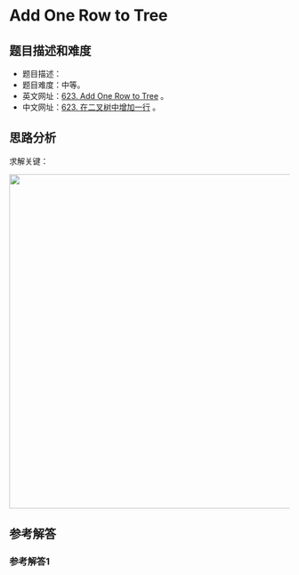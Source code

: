 # Add One Row to Tree

## 题目描述和难度
+ 题目描述：
+ 题目难度：中等。
+ 英文网址：[623. Add One Row to Tree](https://leetcode.com/problems/add-one-row-to-tree/description/)  。
+ 中文网址：[623. 在二叉树中增加一行](https://leetcode-cn.com/problems/add-one-row-to-tree/description/)  。
## 思路分析
求解关键：

<img src="https://liweiwei1419.github.io/images/leetcode-solution/" width="600">

## 参考解答
### 参考解答1

```java

```